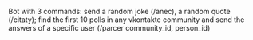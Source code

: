 Bot with 3 commands: send 
a random joke (/anec), 
a random quote (/citaty);
find the first 10 polls in any vkontakte community and send the answers of a specific user (/parcer community_id, person_id)
